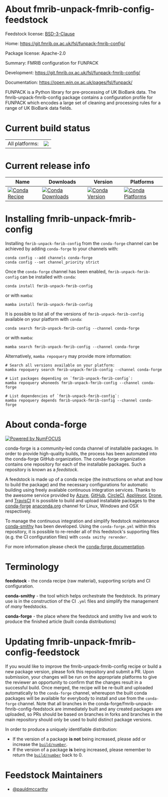 About fmrib-unpack-fmrib-config-feedstock
=========================================

Feedstock license: [BSD-3-Clause](https://github.com/conda-forge/fmrib-unpack-fmrib-config-feedstock/blob/main/LICENSE.txt)

Home: https://git.fmrib.ox.ac.uk/fsl/funpack-fmrib-config/

Package license: Apache-2.0

Summary: FMRIB configuration for FUNPACK

Development: https://git.fmrib.ox.ac.uk/fsl/funpack-fmrib-config/

Documentation: https://open.win.ox.ac.uk/pages/fsl/funpack/

FUNPACK is a Python library for pre-processing of UK BioBank data. The
fmrib-unpack-fmrib-config package contains a configuration profile for
FUNPACK which encodes a large set of cleaning and processing rules for a
range of UK BioBank data fields.


Current build status
====================


<table><tr><td>All platforms:</td>
    <td>
      <a href="https://dev.azure.com/conda-forge/feedstock-builds/_build/latest?definitionId=16535&branchName=main">
        <img src="https://dev.azure.com/conda-forge/feedstock-builds/_apis/build/status/fmrib-unpack-fmrib-config-feedstock?branchName=main">
      </a>
    </td>
  </tr>
</table>

Current release info
====================

| Name | Downloads | Version | Platforms |
| --- | --- | --- | --- |
| [![Conda Recipe](https://img.shields.io/badge/recipe-fmrib--unpack--fmrib--config-green.svg)](https://anaconda.org/conda-forge/fmrib-unpack-fmrib-config) | [![Conda Downloads](https://img.shields.io/conda/dn/conda-forge/fmrib-unpack-fmrib-config.svg)](https://anaconda.org/conda-forge/fmrib-unpack-fmrib-config) | [![Conda Version](https://img.shields.io/conda/vn/conda-forge/fmrib-unpack-fmrib-config.svg)](https://anaconda.org/conda-forge/fmrib-unpack-fmrib-config) | [![Conda Platforms](https://img.shields.io/conda/pn/conda-forge/fmrib-unpack-fmrib-config.svg)](https://anaconda.org/conda-forge/fmrib-unpack-fmrib-config) |

Installing fmrib-unpack-fmrib-config
====================================

Installing `fmrib-unpack-fmrib-config` from the `conda-forge` channel can be achieved by adding `conda-forge` to your channels with:

```
conda config --add channels conda-forge
conda config --set channel_priority strict
```

Once the `conda-forge` channel has been enabled, `fmrib-unpack-fmrib-config` can be installed with `conda`:

```
conda install fmrib-unpack-fmrib-config
```

or with `mamba`:

```
mamba install fmrib-unpack-fmrib-config
```

It is possible to list all of the versions of `fmrib-unpack-fmrib-config` available on your platform with `conda`:

```
conda search fmrib-unpack-fmrib-config --channel conda-forge
```

or with `mamba`:

```
mamba search fmrib-unpack-fmrib-config --channel conda-forge
```

Alternatively, `mamba repoquery` may provide more information:

```
# Search all versions available on your platform:
mamba repoquery search fmrib-unpack-fmrib-config --channel conda-forge

# List packages depending on `fmrib-unpack-fmrib-config`:
mamba repoquery whoneeds fmrib-unpack-fmrib-config --channel conda-forge

# List dependencies of `fmrib-unpack-fmrib-config`:
mamba repoquery depends fmrib-unpack-fmrib-config --channel conda-forge
```


About conda-forge
=================

[![Powered by
NumFOCUS](https://img.shields.io/badge/powered%20by-NumFOCUS-orange.svg?style=flat&colorA=E1523D&colorB=007D8A)](https://numfocus.org)

conda-forge is a community-led conda channel of installable packages.
In order to provide high-quality builds, the process has been automated into the
conda-forge GitHub organization. The conda-forge organization contains one repository
for each of the installable packages. Such a repository is known as a *feedstock*.

A feedstock is made up of a conda recipe (the instructions on what and how to build
the package) and the necessary configurations for automatic building using freely
available continuous integration services. Thanks to the awesome service provided by
[Azure](https://azure.microsoft.com/en-us/services/devops/), [GitHub](https://github.com/),
[CircleCI](https://circleci.com/), [AppVeyor](https://www.appveyor.com/),
[Drone](https://cloud.drone.io/welcome), and [TravisCI](https://travis-ci.com/)
it is possible to build and upload installable packages to the
[conda-forge](https://anaconda.org/conda-forge) [anaconda.org](https://anaconda.org/)
channel for Linux, Windows and OSX respectively.

To manage the continuous integration and simplify feedstock maintenance
[conda-smithy](https://github.com/conda-forge/conda-smithy) has been developed.
Using the ``conda-forge.yml`` within this repository, it is possible to re-render all of
this feedstock's supporting files (e.g. the CI configuration files) with ``conda smithy rerender``.

For more information please check the [conda-forge documentation](https://conda-forge.org/docs/).

Terminology
===========

**feedstock** - the conda recipe (raw material), supporting scripts and CI configuration.

**conda-smithy** - the tool which helps orchestrate the feedstock.
                   Its primary use is in the construction of the CI ``.yml`` files
                   and simplify the management of *many* feedstocks.

**conda-forge** - the place where the feedstock and smithy live and work to
                  produce the finished article (built conda distributions)


Updating fmrib-unpack-fmrib-config-feedstock
============================================

If you would like to improve the fmrib-unpack-fmrib-config recipe or build a new
package version, please fork this repository and submit a PR. Upon submission,
your changes will be run on the appropriate platforms to give the reviewer an
opportunity to confirm that the changes result in a successful build. Once
merged, the recipe will be re-built and uploaded automatically to the
`conda-forge` channel, whereupon the built conda packages will be available for
everybody to install and use from the `conda-forge` channel.
Note that all branches in the conda-forge/fmrib-unpack-fmrib-config-feedstock are
immediately built and any created packages are uploaded, so PRs should be based
on branches in forks and branches in the main repository should only be used to
build distinct package versions.

In order to produce a uniquely identifiable distribution:
 * If the version of a package **is not** being increased, please add or increase
   the [``build/number``](https://docs.conda.io/projects/conda-build/en/latest/resources/define-metadata.html#build-number-and-string).
 * If the version of a package **is** being increased, please remember to return
   the [``build/number``](https://docs.conda.io/projects/conda-build/en/latest/resources/define-metadata.html#build-number-and-string)
   back to 0.

Feedstock Maintainers
=====================

* [@pauldmccarthy](https://github.com/pauldmccarthy/)

